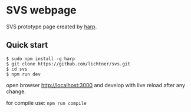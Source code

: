 # SVS webpage

SVS prototype page created by [harp](https://harpjs.com).

## Quick start

```
$ sudo npm install -g harp
$ git clone https://github.com/lichtner/svs.git
$ cd svs
$ npm run dev
```

open browser [http://localhost:3000](http://localhost:3000) and develop with live reload after any change.

for compile use: `npm run compile` 